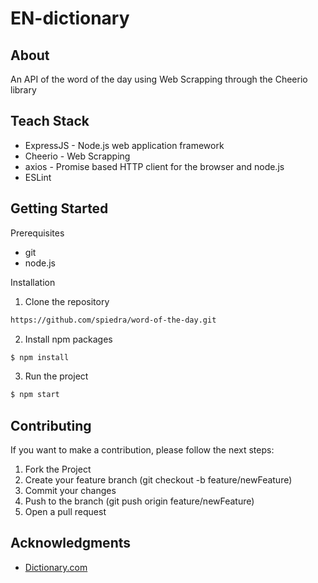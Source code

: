 # EN-dictionary

## About

An API of the word of the day using Web Scrapping through the Cheerio library

## Teach Stack

- ExpressJS - Node.js web application framework
- Cheerio - Web Scrapping
- axios - Promise based HTTP client for the browser and node.js
- ESLint

## Getting Started

Prerequisites

- git
- node.js

Installation

1. Clone the repository

```bash
https://github.com/spiedra/word-of-the-day.git
```

2. Install npm packages

```bash
$ npm install
```

3. Run the project

```bash
$ npm start
```

## Contributing

If you want to make a contribution, please follow the next steps:

1. Fork the Project
2. Create your feature branch (git checkout -b feature/newFeature)
3. Commit your changes
4. Push to the branch (git push origin feature/newFeature)
5. Open a pull request

## Acknowledgments

- [Dictionary.com](https://www.dictionary.com/ "Dictionary.com")
